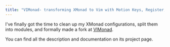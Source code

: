 ```yaml
---
title: "VIMonad- transforming XMonad to Vim with Motion Keys, Register, Visual Mode, Macros, ..."
---
```


I've finally got the time to clean up my XMonad configurations, split them into modules, and formally made a fork at [VIMonad](https://github.com/lynnard/VIMonad).

You can find all the description and documentation on its project page.

